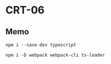 # CRT-06

## Memo
```
npm i --save-dev typescript
```

```
npm i -D webpack webpack-cli ts-loader
```
